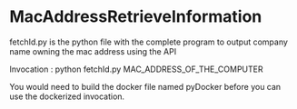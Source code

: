 # MacAddressRetrieveInformation

fetchId.py is the python file with the complete program to output company name owning the mac address using the API

Invocation : python fetchId.py MAC_ADDRESS_OF_THE_COMPUTER

You would need to build the docker file named pyDocker before you can use the dockerized invocation.
